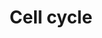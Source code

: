 ---
annotations:
- type: Pathway Ontology
  value: '"cell cycle pathway'
authors:
- Nsalomonis
- MaintBot
- BruceConklin
- MartijnVanIersel
- Christine Chichester
- Mkutmon
- L Dupuis
description: (From http://en.wikipedia.org/wiki/Cell_cycle) The cell cycle is the
  series of events that takes place in a cell leading to its division and duplication
  (replication). Regulation of the cell cycle involves processes crucial to the survival
  of a cell, including the detection and repair of genetic damage as well as the prevention
  of uncontrolled cell division. Two key classes of regulatory molecules, cyclins
  and cyclin-dependent kinases (CDKs), determine a cell's progress through the cell
  cycle.
last-edited: 2020-03-16
organisms:
- Rattus norvegicus
redirect_from:
- /index.php/Pathway:WP429
- /instance/WP429
schema-jsonld:
- '@context': https://schema.org/
  '@id': https://wikipathways.github.io/pathways/WP429.html
  '@type': Dataset
  creator:
    '@type': Organization
    name: WikiPathways
  description: (From http://en.wikipedia.org/wiki/Cell_cycle) The cell cycle is the
    series of events that takes place in a cell leading to its division and duplication
    (replication). Regulation of the cell cycle involves processes crucial to the
    survival of a cell, including the detection and repair of genetic damage as well
    as the prevention of uncontrolled cell division. Two key classes of regulatory
    molecules, cyclins and cyclin-dependent kinases (CDKs), determine a cell's progress
    through the cell cycle.
  keywords:
  - SCF
  - Mad1l1
  - Orc5l
  - GeneProduct
  - E2f3
  - Cdc25b
  - 14-3-3
  - Skp2
  - HDAC5
  - APC/C
  - Cdc20
  - Cdc14a
  - Cdkn1a
  - Mpeg1
  - Gadd45a
  - E2f6
  - Mcm4
  - MCM
  - Rbl1
  - ATR
  - MEN
  - Cdk2
  - Abl1
  - Cdk4
  - ARF
  - Smad4
  - Ccnd3
  - Pttg1
  - Mcm3
  - Ccna2
  - Hdac7
  - E2f5
  - Cdk6
  - Espl1
  - Ep300
  - Cdkn2a
  - Cdc7
  - Chek1
  - Rb1
  - Pkmyt1
  - Mcm7
  - Hdac8
  - Chek2
  - Orc2l
  - TFDP1
  - Orc3l
  - Cdc25a
  - Ccnd2
  - Dbf4
  - Cdc14b
  - Mdm2
  - Ccnb1
  - Cdh1
  - Atm
  - Hdac6
  - Pcna
  - Hdac1
  - Orc1l
  - Ccne1
  - Ywhag
  - Cdc6
  - Tp53
  - UBE2F
  - BUB3
  - Ccnb3
  - PTTG3
  - Bub1
  - Mcm5
  - Smc1a
  - Prkdc
  - Ccnb2
  - Orc4l
  - Hdac3
  - MAD2L2
  - Mad2l1
  - E2F
  - Cdc25c
  - Cdc45l
  - Smad3
  - Mcm6
  - Plk1
  - E2f1
  - Orc6l
  - E2F2
  - LOC680133
  - Hdac4
  - Tgfb1
  - Bub1b
  - Hdac2
  - Cdkn1b
  - Cdc2
  - ORC
  - PTTG2
  - Ccna1
  - Ccnh
  - Gsk3b
  - Wee1
  - E2F4
  - Ccne2
  - Mcm2
  license: CC0
  name: Cell cycle
seo: CreativeWork
title: Cell cycle
wpid: WP429
---